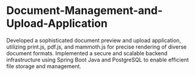 # Document-Management-and-Upload-Application
Developed a sophisticated document preview and upload application, utilizing print.js, pdf.js, and mammoth.js for precise rendering of diverse document formats. Implemented a secure and scalable backend infrastructure using Spring Boot Java and PostgreSQL to enable efficient file storage and management.

